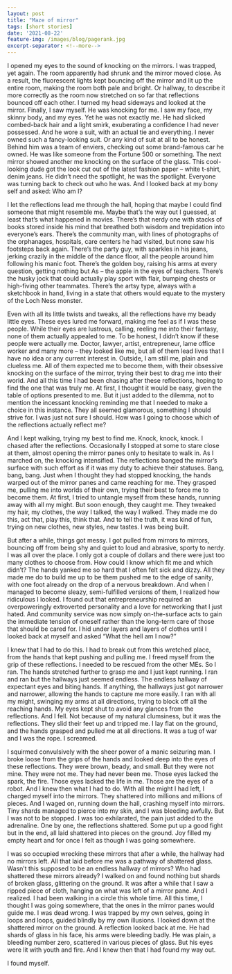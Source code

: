 ```yaml
---
layout: post
title: "Maze of mirror"
tags: [short stories]
date: '2021-08-22'
feature-img: /images/blog/pagerank.jpg
excerpt-separator: <!--more-->
---
```

I opened my eyes to the sound of knocking on the mirrors. I was trapped, yet again. The room apparently had shrunk and the mirror moved close. As a result, the fluorescent lights kept bouncing off the mirror and lit up the entire room, making the room both pale and bright. Or hallway, to describe it more correctly as the room now stretched on so far that reflections bounced off each other. I turned my head sideways and looked at the mirror. Finally, I saw myself. He was knocking for me. I saw my face, my skinny body, and my eyes. Yet he was not exactly me. He had slicked combed-back hair and a light smirk, exuberating a confidence I had never possessed. And he wore a suit, with an actual tie and everything. I never owned such a fancy-looking suit. Or any kind of suit at all to be honest. Behind him was a team of enviers, checking out some brand-famous car he owned. He was like someone from the Fortune 500 or something. The next mirror showed another me knocking on the surface of the glass. This cool-looking dude got the look cut out of the latest fashion paper – white t-shirt, denim jeans. He didn’t need the spotlight, he was the spotlight. Everyone was turning back to check out who he was. And I looked back at my bony self and asked: Who am I?


I let the reflections lead me through the hall, hoping that maybe I could find someone that might resemble me. Maybe that’s the way out I guessed, at least that’s what happened in movies. There’s that nerdy one with stacks of books stored inside his mind that breathed both wisdom and trepidation into everyone’s ears. There’s the community man, with lines of photographs of the orphanages, hospitals, care centers he had visited, but none saw his footsteps back again. There’s the party guy, with sparkles in his jeans, jerking crazily in the middle of the dance floor, all the people around him following his manic foot. There’s the golden boy, raising his arms at every question, getting nothing but As – the apple in the eyes of teachers. There’s the husky jock that could actually play sport with flair, bumping chests or high-fiving other teammates. There’s the artsy type, always with a sketchbook in hand, living in a state that others would equate to the mystery of the Loch Ness monster.


Even with all its little twists and tweaks, all the reflections have my beady little eyes. These eyes lured me forward, making me feel as if I was these people. While their eyes are lustrous, calling, reeling me into their fantasy, none of them actually appealed to me. To be honest, I didn’t know if these people were actually me. Doctor, lawyer, artist, entrepreneur, lame office worker and many more – they looked like me, but all of them lead lives that I have no idea or any current interest in. Outside, I am still me, plain and clueless me. All of them expected me to become them, with their obsessive knocking on the surface of the mirror, trying their best to drag me into their world. And all this time I had been chasing after these reflections, hoping to find the one that was truly me. At first, I thought it would be easy, given the table of options presented to me. But it just added to the dilemma, not to mention the incessant knocking reminding me that I needed to make a choice in this instance. They all seemed glamorous, something I should strive for. I was just not sure I should. How was I going to choose which of the reflections actually reflect me?


And I kept walking, trying my best to find me. Knock, knock, knock. I chased after the reflections. Occasionally I stopped at some to stare close at them, almost opening the mirror panes only to hesitate to walk in. As I marched on, the knocking intensified. The reflections banged the mirror’s surface with such effort as if it was my duty to achieve their statuses. Bang, bang, bang. Just when I thought they had stopped knocking, the hands warped out of the mirror panes and came reaching for me. They grasped me, pulling me into worlds of their own, trying their best to force me to become them. At first, I tried to untangle myself from these hands, running away with all my might. But soon enough, they caught me. They tweaked my hair, my clothes, the way I talked, the way I walked. They made me do this, act that, play this, think that. And to tell the truth, it was kind of fun, trying on new clothes, new styles, new tastes. I was being built.


But after a while, things got messy. I got pulled from mirrors to mirrors, bouncing off from being shy and quiet to loud and abrasive, sporty to nerdy. I was all over the place. I only got a couple of dollars and there were just too many clothes to choose from. How could I know which fit me and which didn’t? The hands yanked me so hard that I often felt sick and dizzy. All they made me do to build me up to be them pushed me to the edge of sanity, with one foot already on the drop of a nervous breakdown. And when I managed to become sleazy, semi-fulfilled versions of them, I realized how ridiculous I looked. I found out that entrepreneurship required an overpoweringly extroverted personality and a love for networking that I just hated. And community service was now simply on-the-surface acts to gain the immediate tension of oneself rather than the long-term care of those that should be cared for. I hid under layers and layers of clothes until I looked back at myself and asked “What the hell am I now?”


I knew that I had to do this. I had to break out from this wretched place, from the hands that kept pushing and pulling me. I freed myself from the grip of these reflections. I needed to be rescued from the other MEs. So I ran. The hands stretched further to grasp me and I just kept running. I ran and ran but the hallways just seemed endless. The endless hallway of expectant eyes and biting hands. If anything, the hallways just got narrower and narrower, allowing the hands to capture me more easily. I ran with all my might, swinging my arms at all directions, trying to block off all the reaching hands. My eyes kept shut to avoid any glances from the reflections. And I fell. Not because of my natural clumsiness, but it was the reflections. They slid their feet up and tripped me. I lay flat on the ground, and the hands grasped and pulled me at all directions. It was a tug of war and I was the rope. I screamed.


I squirmed convulsively with the sheer power of a manic seizuring man.  I broke loose from the grips of the hands and looked deep into the eyes of these reflections. They were brown, beady, and small. But they were not mine. They were not me. They had never been me. Those eyes lacked the spark, the fire. Those eyes lacked the life in me. Those are the eyes of a robot. And I knew then what I had to do. With all the might I had left, I charged myself into the mirrors. They shattered into millions and millions of pieces. And I waged on, running down the hall, crashing myself into mirrors. Tiny shards managed to pierce into my skin, and I was bleeding awfully. But I was not to be stopped. I was too exhilarated, the pain just added to the adrenaline. One by one, the reflections shattered. Some put up a good fight but in the end, all laid shattered into pieces on the ground. Joy filled my empty heart and for once I felt as though I was going somewhere.


I was so occupied wrecking these mirrors that after a while, the hallway had no mirrors left. All that laid before me was a pathway of shattered glass. Wasn’t this supposed to be an endless hallway of mirrors? Who had shattered these mirrors already? I walked on and found nothing but shards of broken glass, glittering on the ground. It was after a while that I saw a ripped piece of cloth, hanging on what was left of a mirror pane. And I realized. I had been walking in a circle this whole time. All this time, I thought I was going somewhere, that the ones in the mirror panes would guide me. I was dead wrong. I was trapped by my own selves, going in loops and loops, guided blindly by my own illusions. I looked down at the shattered mirror on the ground. A reflection looked back at me. He had shards of glass in his face, his arms were bleeding badly. He was plain, a bleeding number zero, scattered in various pieces of glass. But his eyes were lit with youth and fire. And I knew then that I had found my way out.


I found myself.
